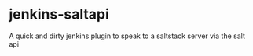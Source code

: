 jenkins-saltapi
==============

A quick and dirty jenkins plugin to speak to a saltstack server via the salt api
